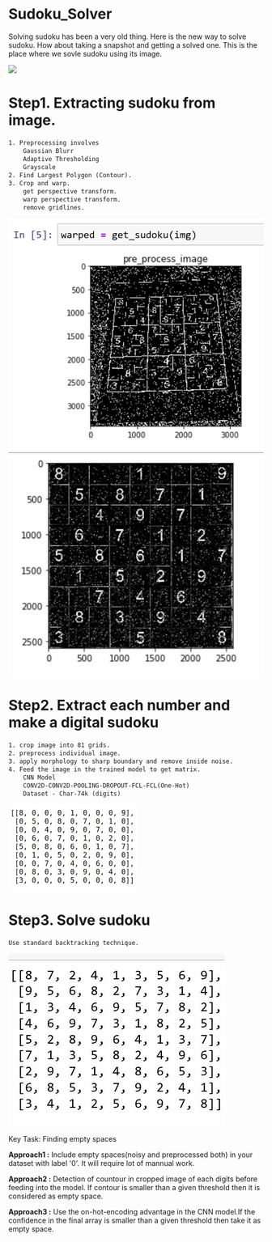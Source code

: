 # Sudoku_Solver

Solving sudoku has been a very old thing. Here is the new way to solve sudoku.
How about taking a snapshot and getting a solved one.
This is the place where we sovle sudoku using its image.

![](paper.jpg)

# Step1. Extracting sudoku from image.
	1. Preprocessing involves 
		Gaussian Blurr
		Adaptive Thresholding
		Grayscale
	2. Find Largest Polygon (Contour).
	3. Crop and warp.
		get perspective transform.
		warp perspective transform.
		remove gridlines.

![](read.jpg)
![](warped.jpg)
# Step2. Extract each number and make a digital sudoku
	1. crop image into 81 grids.
	2. preprocess individual image.
	3. apply morphology to sharp boundary and remove inside noise.
	4. Feed the image in the trained model to get matrix.
		CNN Model
		CONV2D-CONV2D-POOLING-DROPOUT-FCL-FCL(One-Hot)
		Dataset - Char-74k (digits)

![](unsolved.jpeg)

# Step3. Solve sudoku 
	Use standard backtracking technique.

![](solved.jpg)

Key Task: Finding empty spaces

__Approach1 :__ Include empty spaces(noisy and preprocessed both) in your dataset with label '0'. It will require lot of mannual work.

__Approach2 :__ Detection of countour in cropped image of each digits before feeding into the model. If contour is smaller than a given threshold then it is considered as empty space.

__Approach3 :__ Use the on-hot-encoding advantage in the CNN model.If the confidence in the final array is smaller than a given threshold then take it as empty space.
